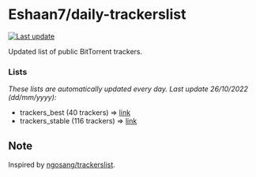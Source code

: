 
# Eshaan7/daily-trackerslist 

[![Last update](https://img.shields.io/badge/Last%20update-26/10/2022-blue.svg)](#)

Updated list of public BitTorrent trackers.

### Lists
*These lists are automatically updated every day. Last update 26/10/2022 (_dd/mm/yyyy_):*

* trackers_best (40 trackers) => [link](https://raw.githubusercontent.com/eshaan7/daily-trackerslist/master/trackers_best.txt)
* trackers_stable (116 trackers) => [link](https://raw.githubusercontent.com/eshaan7/daily-trackerslist/master/trackers_stable.txt)

## Note

Inspired by [ngosang/trackerslist](https://github.com/ngosang/trackerslist).

